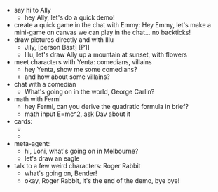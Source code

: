 - say hi to Ally
	- hey Ally, let's do a quick demo!
- create a quick game in the chat with Emmy:
  Hey Emmy, let's make a mini-game on canvas we can play in the chat... no backticks!
- draw pictures directly and with Illu
	- Jily, [person Bast] [P1]
	- Illu, let's draw Ally up a mountain at sunset, with flowers
- meet characters with Yenta: comedians, villains
	- hey Yenta, show me some comedians?
	- and how about some villains?
- chat with a comedian
	- What's going on in the world, George Carlin?
- math with Fermi
	- hey Fermi, can you derive the quadratic formula in brief?
	- math input E=mc^2, ask Dav about it
- cards:
	- <card path="character/Ally"> </card>
	- <card path="character/Callam"> </card>
- meta-agent:
	- hi, Loni, what's going on in Melbourne?
	- let's draw an eagle
- talk to a few weird characters: Roger Rabbit
	- what's going on, Bender!
	- okay, Roger Rabbit, it's the end of the demo, bye bye!
